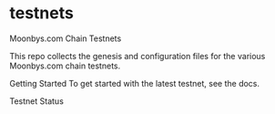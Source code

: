# testnets
Moonbys.com Chain Testnets

This repo collects the genesis and configuration files for the various Moonbys.com chain testnets.

Getting Started
To get started with the latest testnet, see the docs.

Testnet Status
